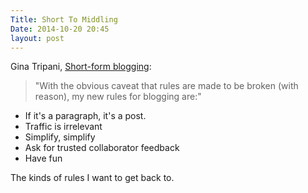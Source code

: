 ```yaml
---
Title: Short To Middling
Date: 2014-10-20 20:45
layout: post
---
```


Gina Tripani, [Short-form blogging](http://scribbling.net/2014/10/16/short-form-blogging/):

> "With the obvious caveat that rules are made to be broken (with reason), my new rules for blogging are:"

- If it's a paragraph, it's a post.
- Traffic is irrelevant
- Simplify, simplify
- Ask for trusted collaborator feedback
- Have fun

The kinds of rules I want to get back to.